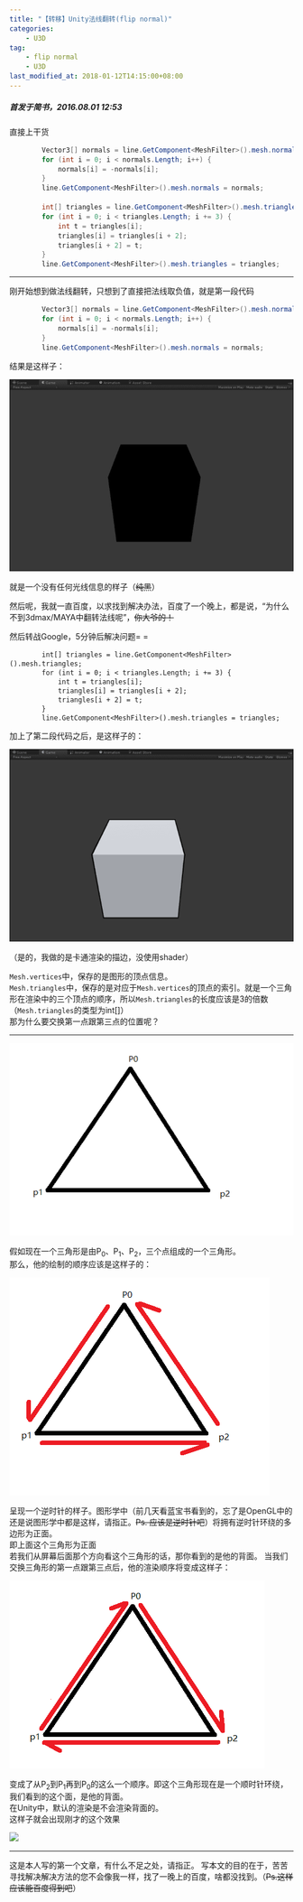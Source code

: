 ```yaml
---
title: "【转移】Unity法线翻转(flip normal)"
categories:
    - U3D
tag:
    - flip normal 
    - U3D
last_modified_at: 2018-01-12T14:15:00+08:00
---
```


##### 首发于简书，2016.08.01 12:53

直接上干货  
  
```cs  
        Vector3[] normals = line.GetComponent<MeshFilter>().mesh.normals;
        for (int i = 0; i < normals.Length; i++) {
            normals[i] = -normals[i];
        }
        line.GetComponent<MeshFilter>().mesh.normals = normals;

        int[] triangles = line.GetComponent<MeshFilter>().mesh.triangles;
        for (int i = 0; i < triangles.Length; i += 3) {
            int t = triangles[i];
            triangles[i] = triangles[i + 2];
            triangles[i + 2] = t;
        }
        line.GetComponent<MeshFilter>().mesh.triangles = triangles;
```    
---  
  
<!-- more -->  
  
刚开始想到做法线翻转，只想到了直接把法线取负值，就是第一段代码  

```cs  
        Vector3[] normals = line.GetComponent<MeshFilter>().mesh.normals;
        for (int i = 0; i < normals.Length; i++) {
            normals[i] = -normals[i];
        }
        line.GetComponent<MeshFilter>().mesh.normals = normals;
```  

结果是这样子：  

![](/assets/images/flip-normal-img-1.png)
  
就是一个没有任何光线信息的样子（~~纯黑~~）  

然后呢，我就一直百度，以求找到解决办法，百度了一个晚上，都是说，“为什么不到3dmax/MAYA中翻转法线呢”，~~你大爷的！~~  

然后转战Google，5分钟后解决问题= =  

```  
        int[] triangles = line.GetComponent<MeshFilter>().mesh.triangles;
        for (int i = 0; i < triangles.Length; i += 3) {
            int t = triangles[i];
            triangles[i] = triangles[i + 2];
            triangles[i + 2] = t;
        }
        line.GetComponent<MeshFilter>().mesh.triangles = triangles;
```    

加上了第二段代码之后，是这样子的：

![](/assets/images/flip-normal-img-2.png)  
  
（是的，我做的是卡通渲染的描边，没使用shader）  
  
`Mesh.vertices`中，保存的是图形的顶点信息。  
`Mesh.triangles`中，保存的是对应于`Mesh.vertices`的顶点的索引。就是一个三角形在渲染中的三个顶点的顺序，所以`Mesh.triangles`的长度应该是3的倍数（`Mesh.triangles`的类型为int[]）  
那为什么要交换第一点跟第三点的位置呢？  
  
---  
  
![](/assets/images/flip-normal-img-3.png)  
  
假如现在一个三角形是由P<sub>0</sub>、P<sub>1</sub>、P<sub>2</sub>，三个点组成的一个三角形。  
那么，他的绘制的顺序应该是这样子的：  
  
![](/assets/images/flip-normal-img-4.png)  

呈现一个逆时针的样子。图形学中（前几天看蓝宝书看到的，忘了是OpenGL中的还是说图形学中都是这样，请指正。~~Ps. 应该是逆时针吧~~）将拥有逆时针环绕的多边形为正面。  
即上面这个三角形为正面  
若我们从屏幕后面那个方向看这个三角形的话，那你看到的是他的背面。
当我们交换三角形的第一点跟第三点后，他的渲染顺序将变成这样子：  

![](/assets/images/flip-normal-img-5.png)
  
变成了从P<sub>2</sub>到P<sub>1</sub>再到P<sub>0</sub>的这么一个顺序。即这个三角形现在是一个顺时针环绕，我们看到的这个面，是他的背面。  
在Unity中，默认的渲染是不会渲染背面的。  
这样子就会出现刚才的这个效果  
  
![](/assets/images/flip-normal-img-6.png)  
  
---  
  
这是本人写的第一个文章，有什么不足之处，请指正。
写本文的目的在于，苦苦寻找解决解决方法的您不会像我一样，找了一晚上的百度，啥都没找到。（~~Ps.这样应该能百度得到吧~~）